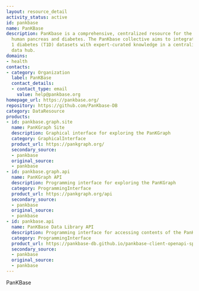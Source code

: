 ```yaml
---
layout: resource_detail
activity_status: active
id: pankbase
name: PanKBase
description: PanKbase is a comprehensive, centralized resource for the study of the
  human pancreas and diabetes. The PanKbase collective aims to integrate diverse type
  1 diabetes (T1D) datasets with expert-curated knowledge in a centralized, open-source
  data hub.
domains:
- health
contacts:
- category: Organization
  label: PanKBase
  contact_details:
  - contact_type: email
    value: help@pankbase.org
homepage_url: https://pankbase.org/
repository: https://github.com/PanKbase-DB
category: DataResource
products:
- id: pankbase.graph.site
  name: PanKGraph Site
  description: Graphical interface for exploring the PanKGraph
  category: GraphicalInterface
  product_url: https://pankgraph.org/
  secondary_source:
  - pankbase
  original_source:
  - pankbase
- id: pankbase.graph.api
  name: PanKGraph API
  description: Programming interface for exploring the PanKGraph
  category: ProgrammingInterface
  product_url: https://pankgraph.org/api
  secondary_source:
  - pankbase
  original_source:
  - pankbase
- id: pankbase.api
  name: PanKBase Data Library API
  description: Programming interface for accessing contents of the PanKbase Data Portal
  category: ProgrammingInterface
  product_url: https://pankbase-db.github.io/pankbase-client-openapi-spec/
  secondary_source:
  - pankbase
  original_source:
  - pankbase
---
```


PanKBase
